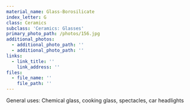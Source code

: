 ```yaml
---
material_name: Glass-Borosilicate
index_letter: G
class: Ceramics
subclass: 'Ceramics: Glasses'
primary_photo_path: /photos/156.jpg
additional_photos:
  - additional_photo_path: ''
  - additional_photo_path: ''
links:
  - link_title: ''
    link_address: ''
files:
  - file_name: ''
    file_path: ''
---
```


General uses: Chemical glass, cooking glass, spectacles, car headlights